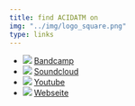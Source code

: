```yaml
---
title: find ACIDATM on
img: "../img/logo_square.png"
type: links
---
```

- ![](../img/icons/bandcamp.png) [Bandcamp](https://acidatm.bandcamp.com/)
- ![](../img/icons/soundcloud.png) [Soundcloud](https://soundcloud.com/acidatm)
- ![](../img/icons/youtube.png) [Youtube](https://www.youtube.com/channel/UCxZjfCEpK-Tzt5F35uiGlWA)
- ![](../img/icons/internet.png) [Webseite](https://acidatm.de)

